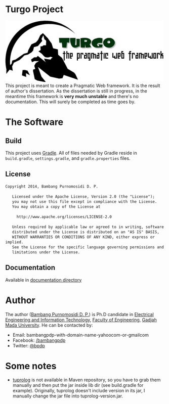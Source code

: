 # Turgo Project

![Turgo Logo](images/logo3.png)
This project is meant to create a Pragmatic Web framework. It is the result of author's dissertation. As the dissertation is still in progress, in the meantime this framework is **very much unstable** and there's no documentation. This will surely be completed as time goes by.

# The Software

## Build

This project uses [Gradle](http://www.gradle.org). All of files needed by Gradle reside in `build.gradle`, `settings.gradle`, and `gradle.properties` files.

## License

~~~
Copyright 2014, Bambang Purnomosidi D. P.

   Licensed under the Apache License, Version 2.0 (the "License");
   you may not use this file except in compliance with the License.
   You may obtain a copy of the License at

     http://www.apache.org/licenses/LICENSE-2.0

   Unless required by applicable law or agreed to in writing, software
   distributed under the License is distributed on an "AS IS" BASIS,
   WITHOUT WARRANTIES OR CONDITIONS OF ANY KIND, either express or implied.
   See the License for the specific language governing permissions and
   limitations under the License.
~~~

## Documentation

Available in [documentation directory](docs/README.md)

# Author

The author ([Bambang Purnomosidi D. P.](http://bpdp.name)) is Ph.D candidate in [Electrical Engineering and Information Technology](http://pasca.te.ugm.ac.id), [Faculty of Engineering](http://www.fakultas-teknik.ugm.ac.id), [Gadjah Mada University](http://www.ugm.ac.id). He can be contacted by:
* Email: bambangpdp-with-domain-name-yahoocom-or-gmailcom
* Facebook: [/bambangpdp](http://www.facebook.com/bambangpdp)
* Twitter: [@bpdp](http://twitter.com/bpdp)

# Some notes

* [tuprolog](http://tuprolog.alice.unibo.it) is not available in Maven repository, so you have to grab them manually and then put the jar inside lib dir (see build.gradle for example). Originally, tuprolog doesn't include version in its jar, I manually change the jar file into tuprolog-version.jar.